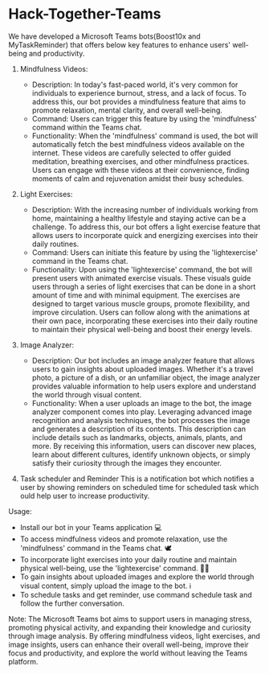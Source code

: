 # Hack-Together-Teams

We have developed a Microsoft Teams bots(Boost10x and MyTaskReminder) that offers below key features to enhance users' well-being and productivity.


1. Mindfulness Videos:
   - Description: In today's fast-paced world, it's very common for individuals to experience burnout, stress, and a lack of focus. To address this, our bot provides a mindfulness feature that aims to promote relaxation, mental clarity, and overall well-being.
   - Command: Users can trigger this feature by using the 'mindfulness' command within the Teams chat.
   - Functionality: When the 'mindfulness' command is used, the bot will automatically fetch the best mindfulness videos available on the internet. These videos are carefully selected to offer guided meditation, breathing exercises, and other mindfulness practices. Users can engage with these videos at their convenience, finding moments of calm and rejuvenation amidst their busy schedules.

 

2. Light Exercises:
   - Description: With the increasing number of individuals working from home, maintaining a healthy lifestyle and staying active can be a challenge. To address this, our bot offers a light exercise feature that allows users to incorporate quick and energizing exercises into their daily routines.
   - Command: Users can initiate this feature by using the 'lightexercise' command in the Teams chat.
   - Functionality: Upon using the 'lightexercise' command, the bot will present users with animated exercise visuals. These visuals guide users through a series of light exercises that can be done in a short amount of time and with minimal equipment. The exercises are designed to target various muscle groups, promote flexibility, and improve circulation. Users can follow along with the animations at their own pace, incorporating these exercises into their daily routine to maintain their physical well-being and boost their energy levels.

 

3. Image Analyzer:
   - Description: Our bot includes an image analyzer feature that allows users to gain insights about uploaded images. Whether it's a travel photo, a picture of a dish, or an unfamiliar object, the image analyzer provides valuable information to help users explore and understand the world through visual content.
   - Functionality: When a user uploads an image to the bot, the image analyzer component comes into play. Leveraging advanced image recognition and analysis techniques, the bot processes the image and generates a description of its contents. This description can include details such as landmarks, objects, animals, plants, and more. By receiving this information, users can discover new places, learn about different cultures, identify unknown objects, or simply satisfy their curiosity through the images they encounter.

4. Task scheduler and Reminder
   This is a notification bot which notifies a user by showing reminders on scheduled time for scheduled task which ould help user to increase productivity.

 

Usage:
- Install our bot in your Teams application 💻
- To access mindfulness videos and promote relaxation, use the 'mindfulness' command in the Teams chat. 🕊 
- To incorporate light exercises into your daily routine and maintain physical well-being, use the 'lightexercise' command. 🤸‍♂️
- To gain insights about uploaded images and explore the world through visual content, simply upload the image to the bot. ℹ
- To schedule tasks and get reminder, use command schedule task and follow the further conversation.

 

Note: The Microsoft Teams bot aims to support users in managing stress, promoting physical activity, and expanding their knowledge and curiosity through image analysis. By offering mindfulness videos, light exercises, and image insights, users can enhance their overall well-being, improve their focus and productivity, and explore the world without leaving the Teams platform.
